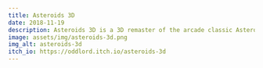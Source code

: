 ```yaml
---
title: Asteroids 3D
date: 2018-11-19
description: Asteroids 3D is a 3D remaster of the arcade classic Asteroids. In this game, the player controls a spaceship in an area filled with asteroids of various sizes and speeds, moving in random directions. The goal is to survive as long as possible by shooting asteroids and running away. Made with Unity, C# and Blender.
image: assets/img/asteroids-3d.png
img_alt: asteroids-3d
itch_io: https://oddlord.itch.io/asteroids-3d
---
```

